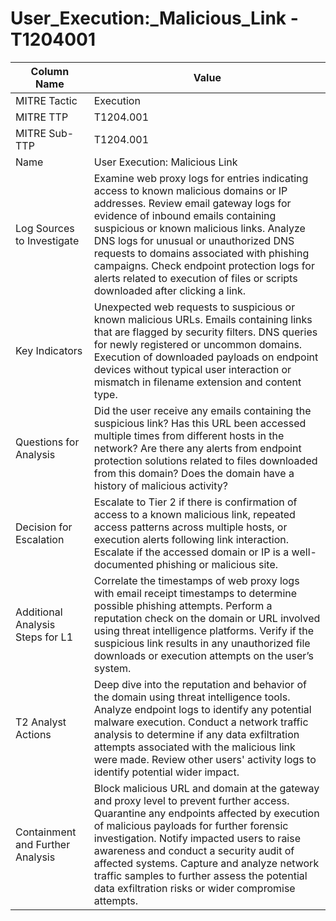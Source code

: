 # User_Execution:_Malicious_Link - T1204001

| Column Name | Value |
|-------------|-------|
| MITRE Tactic | Execution |
| MITRE TTP | T1204.001 |
| MITRE Sub-TTP | T1204.001 |
| Name | User Execution: Malicious Link |
| Log Sources to Investigate | Examine web proxy logs for entries indicating access to known malicious domains or IP addresses. Review email gateway logs for evidence of inbound emails containing suspicious or known malicious links. Analyze DNS logs for unusual or unauthorized DNS requests to domains associated with phishing campaigns. Check endpoint protection logs for alerts related to execution of files or scripts downloaded after clicking a link. |
| Key Indicators | Unexpected web requests to suspicious or known malicious URLs. Emails containing links that are flagged by security filters. DNS queries for newly registered or uncommon domains. Execution of downloaded payloads on endpoint devices without typical user interaction or mismatch in filename extension and content type. |
| Questions for Analysis | Did the user receive any emails containing the suspicious link? Has this URL been accessed multiple times from different hosts in the network? Are there any alerts from endpoint protection solutions related to files downloaded from this domain? Does the domain have a history of malicious activity? |
| Decision for Escalation | Escalate to Tier 2 if there is confirmation of access to a known malicious link, repeated access patterns across multiple hosts, or execution alerts following link interaction. Escalate if the accessed domain or IP is a well-documented phishing or malicious site. |
| Additional Analysis Steps for L1 | Correlate the timestamps of web proxy logs with email receipt timestamps to determine possible phishing attempts. Perform a reputation check on the domain or URL involved using threat intelligence platforms. Verify if the suspicious link results in any unauthorized file downloads or execution attempts on the user’s system. |
| T2 Analyst Actions | Deep dive into the reputation and behavior of the domain using threat intelligence tools. Analyze endpoint logs to identify any potential malware execution. Conduct a network traffic analysis to determine if any data exfiltration attempts associated with the malicious link were made. Review other users' activity logs to identify potential wider impact. |
| Containment and Further Analysis | Block malicious URL and domain at the gateway and proxy level to prevent further access. Quarantine any endpoints affected by execution of malicious payloads for further forensic investigation. Notify impacted users to raise awareness and conduct a security audit of affected systems. Capture and analyze network traffic samples to further assess the potential data exfiltration risks or wider compromise attempts. |
